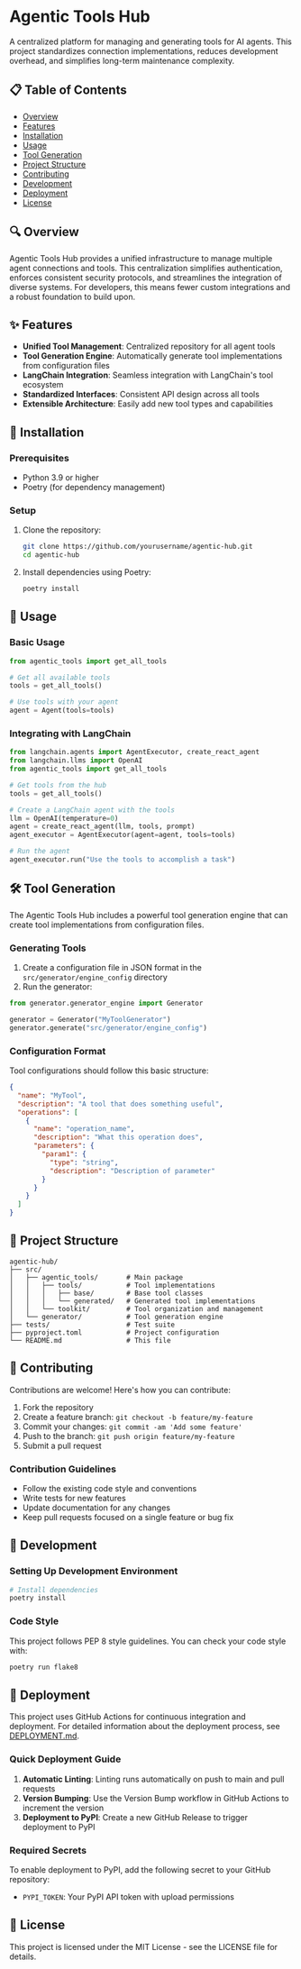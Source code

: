 # Agentic Tools Hub

A centralized platform for managing and generating tools for AI agents. This project standardizes connection implementations, reduces development overhead, and simplifies long-term maintenance complexity.

## 📋 Table of Contents

- [Overview](#overview)
- [Features](#features)
- [Installation](#installation)
- [Usage](#usage)
- [Tool Generation](#tool-generation)
- [Project Structure](#project-structure)
- [Contributing](#contributing)
- [Development](#development)
- [Deployment](#deployment)
- [License](#license)

## 🔍 Overview

Agentic Tools Hub provides a unified infrastructure to manage multiple agent connections and tools. This centralization simplifies authentication, enforces consistent security protocols, and streamlines the integration of diverse systems. For developers, this means fewer custom integrations and a robust foundation to build upon.

## ✨ Features

- **Unified Tool Management**: Centralized repository for all agent tools
- **Tool Generation Engine**: Automatically generate tool implementations from configuration files
- **LangChain Integration**: Seamless integration with LangChain's tool ecosystem
- **Standardized Interfaces**: Consistent API design across all tools
- **Extensible Architecture**: Easily add new tool types and capabilities

## 🚀 Installation

### Prerequisites

- Python 3.9 or higher
- Poetry (for dependency management)

### Setup

1. Clone the repository:
   ```bash
   git clone https://github.com/yourusername/agentic-hub.git
   cd agentic-hub
   ```

2. Install dependencies using Poetry:
   ```bash
   poetry install
   ```

## 🔧 Usage

### Basic Usage

```python
from agentic_tools import get_all_tools

# Get all available tools
tools = get_all_tools()

# Use tools with your agent
agent = Agent(tools=tools)
```

### Integrating with LangChain

```python
from langchain.agents import AgentExecutor, create_react_agent
from langchain.llms import OpenAI
from agentic_tools import get_all_tools

# Get tools from the hub
tools = get_all_tools()

# Create a LangChain agent with the tools
llm = OpenAI(temperature=0)
agent = create_react_agent(llm, tools, prompt)
agent_executor = AgentExecutor(agent=agent, tools=tools)

# Run the agent
agent_executor.run("Use the tools to accomplish a task")
```

## 🛠️ Tool Generation

The Agentic Tools Hub includes a powerful tool generation engine that can create tool implementations from configuration files.

### Generating Tools

1. Create a configuration file in JSON format in the `src/generator/engine_config` directory
2. Run the generator:

```python
from generator.generator_engine import Generator

generator = Generator("MyToolGenerator")
generator.generate("src/generator/engine_config")
```

### Configuration Format

Tool configurations should follow this basic structure:

```json
{
  "name": "MyTool",
  "description": "A tool that does something useful",
  "operations": [
    {
      "name": "operation_name",
      "description": "What this operation does",
      "parameters": {
        "param1": {
          "type": "string",
          "description": "Description of parameter"
        }
      }
    }
  ]
}
```

## 📁 Project Structure

```
agentic-hub/
├── src/
│   ├── agentic_tools/       # Main package
│   │   ├── tools/           # Tool implementations
│   │   │   ├── base/        # Base tool classes
│   │   │   └── generated/   # Generated tool implementations
│   │   └── toolkit/         # Tool organization and management
│   └── generator/           # Tool generation engine
├── tests/                   # Test suite
├── pyproject.toml           # Project configuration
└── README.md                # This file
```

## 👥 Contributing

Contributions are welcome! Here's how you can contribute:

1. Fork the repository
2. Create a feature branch: `git checkout -b feature/my-feature`
3. Commit your changes: `git commit -am 'Add some feature'`
4. Push to the branch: `git push origin feature/my-feature`
5. Submit a pull request

### Contribution Guidelines

- Follow the existing code style and conventions
- Write tests for new features
- Update documentation for any changes
- Keep pull requests focused on a single feature or bug fix

## 🧪 Development

### Setting Up Development Environment

```bash
# Install dependencies
poetry install
```

### Code Style

This project follows PEP 8 style guidelines. You can check your code style with:

```bash
poetry run flake8
```

## 🚀 Deployment

This project uses GitHub Actions for continuous integration and deployment. For detailed information about the deployment process, see [DEPLOYMENT.md](DEPLOYMENT.md).

### Quick Deployment Guide

1. **Automatic Linting**: Linting runs automatically on push to main and pull requests
2. **Version Bumping**: Use the Version Bump workflow in GitHub Actions to increment the version
3. **Deployment to PyPI**: Create a new GitHub Release to trigger deployment to PyPI

### Required Secrets

To enable deployment to PyPI, add the following secret to your GitHub repository:
- `PYPI_TOKEN`: Your PyPI API token with upload permissions

## 📄 License

This project is licensed under the MIT License - see the LICENSE file for details.
